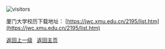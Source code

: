 ![visitors](https://visitor-badge.glitch.me/badge?page_id=rogerchenfz/XMU-Helper/tree/main/%E5%AD%A6%E6%A0%A1%E6%96%87%E4%BB%B6/%E6%A0%A1%E5%8E%86)

厦门大学校历下载地址： [https://jwc.xmu.edu.cn/2195/list.htm](https://jwc.xmu.edu.cn/2195/list.htm)

[返回上一级](https://github.com/XMU-Helper/home/tree/main/%E5%AD%A6%E6%A0%A1%E6%96%87%E4%BB%B6) &nbsp; [返回主页](https://github.com/XMU-Helper/home)

